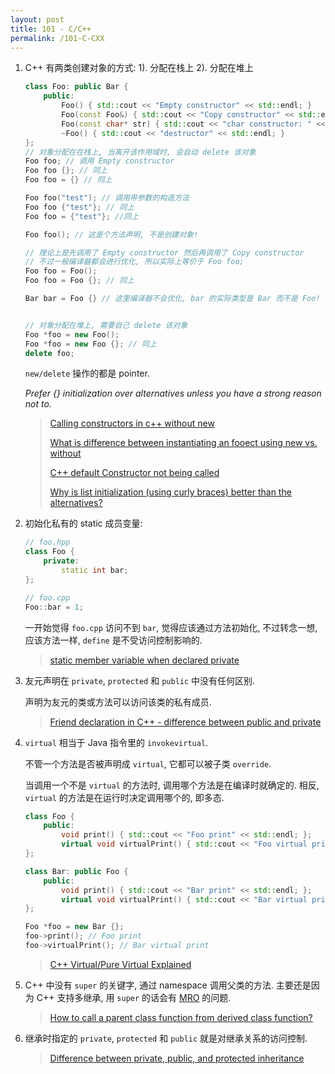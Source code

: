 ```yaml
---
layout: post
title: 101 - C/C++
permalink: /101-C-CXX
---
```


1. C++ 有两类创建对象的方式: 1). 分配在栈上 2). 分配在堆上

    ``` c++
    class Foo: public Bar {
        public:
            Foo() { std::cout << "Empty constructor" << std::endl; }
            Foo(const Foo&) { std::cout << "Copy constructor" << std::endl; }
            Foo(const char* str) { std::cout << "char constructor: " << str << std::endl; }
            ~Foo() { std::cout << "destructor" << std::endl; }
    };
    // 对象分配在在栈上, 当离开该作用域时, 会自动 delete 该对象
    Foo foo; // 调用 Empty constructor
    Foo foo {}; // 同上
    Foo foo = {} // 同上

    Foo foo("test"); // 调用带参数的构造方法
    Foo foo {"test"}; // 同上
    Foo foo = {"test"}; //同上

    Foo foo(); // 这是个方法声明, 不是创建对象!

    // 理论上是先调用了 Empty constructor 然后再调用了 Copy constructor
    // 不过一般编译器都会进行优化, 所以实际上等价于 Foo foo;
    Foo foo = Foo();
    Foo foo = Foo {}; // 同上

    Bar bar = Foo {} // 这里编译器不会优化, bar 的实际类型是 Bar 而不是 Foo!


    // 对象分配在堆上, 需要自己 delete 该对象
    Foo *foo = new Foo();
    Foo *foo = new Foo {}; // 同上
    delete foo;
    ```

    `new/delete` 操作的都是 pointer.

    *Prefer {} initialization over alternatives unless you have a strong reason not to.*

    > [Calling constructors in c++ without new](https://stackoverflow.com/questions/2722879)
    >
    > [What is difference between instantiating an fooect using new vs. without](https://stackoverflow.com/a/3674059/2408447)
    >
    > [C++ default Constructor not being called](https://stackoverflow.com/questions/19615659)
    >
    > [Why is list initialization (using curly braces) better than the alternatives?](https://stackoverflow.com/questions/18222926)

2. 初始化私有的 static 成员变量:

    ``` c++
    // foo.hpp
    class Foo {
        private:
            static int bar;
    };

    // foo.cpp
    Foo::bar = 1;
    ```

     一开始觉得 `foo.cpp` 访问不到 `bar`, 觉得应该通过方法初始化,
     不过转念一想, 应该方法一样, `define` 是不受访问控制影响的.

     > [static member variable when declared private](https://stackoverflow.com/questions/7857989)

3. 友元声明在 `private`, `protected` 和 `public` 中没有任何区别.

    声明为友元的类或方法可以访问该类的私有成员.

    > [Friend declaration in C++ - difference between public and private](https://stackoverflow.com/a/6407710/2408447)

4. `virtual` 相当于 Java 指令里的 `invokevirtual`.

    不管一个方法是否被声明成 `virtual`, 它都可以被子类 `override`.

    当调用一个不是 `virtual` 的方法时, 调用哪个方法是在编译时就确定的. 
    相反, `virtual` 的方法是在运行时决定调用哪个的, 即多态.

    ``` c++
    class Foo {
        public:
            void print() { std::cout << "Foo print" << std::endl; };
            virtual void virtualPrint() { std::cout << "Foo virtual print" << std::endl; };
    };

    class Bar: public Foo {
        public:
            void print() { std::cout << "Bar print" << std::endl; };
            virtual void virtualPrint() { std::cout << "Bar virtual print" << std::endl; };
    };

    Foo *foo = new Bar {};
    foo->print(); // Foo print
    foo->virtualPrint(); // Bar virtual print
    ```

    > [C++ Virtual/Pure Virtual Explained](https://stackoverflow.com/a/1307867/2408447)

5. C++ 中没有 `super` 的关键字, 通过 namespace 调用父类的方法. 
    主要还是因为 C++ 支持多继承, 
    用 `super` 的话会有 [MRO](http://yoncise.com/2013/08/27/Python-Method-Resolution-Order/) 的问题.

    > [How to call a parent class function from derived class function?](https://stackoverflow.com/a/357312/2408447)


6. 继承时指定的 `private`, `protected` 和 `public` 就是对继承关系的访问控制.

    > [Difference between private, public, and protected inheritance](https://stackoverflow.com/questions/860339)

